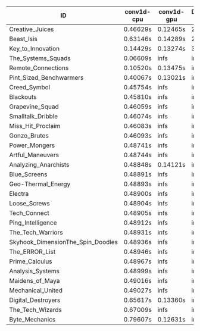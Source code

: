 |ID|conv1d-cpu|conv1d-gpu|DWSPConv2D-gpu|gemm-gpu|avg|
|-|-|-|-|-|-|
|Creative_Juices|0.46629s|0.12465s|2.98939s|1.85490s|1.35881s|
|Beast_Isis|0.63146s|0.14289s|2.99995s|1.99821s|1.44313s|
|Key_to_Innovation|0.14429s|0.13274s|3.08633s|2.52303s|1.47160s|
|The_Systems_Squads|0.06609s|infs|infs|1.91228s|infs|
|Remote_Connections|0.10520s|0.13475s|infs|4.54965s|infs|
|Pint_Sized_Benchwarmers|0.40067s|0.13021s|infs|1.84430s|infs|
|Creed_Symbol|0.45754s|infs|infs|4.38390s|infs|
|Blackouts|0.45810s|infs|infs|4.38731s|infs|
|Grapevine_Squad|0.46059s|infs|infs|4.40109s|infs|
|Smalltalk_Dribble|0.46074s|infs|infs|4.36028s|infs|
|Miss_Hit_Proclaim|0.46083s|infs|infs|4.40324s|infs|
|Gonzo_Brutes|0.46093s|infs|infs|4.55200s|infs|
|Power_Mongers|0.48741s|infs|infs|4.53361s|infs|
|Artful_Maneuvers|0.48744s|infs|infs|4.51672s|infs|
|Analyzing_Anarchists|0.48848s|0.14121s|infs|4.51865s|infs|
|Blue_Screens|0.48891s|infs|infs|4.54373s|infs|
|Geo-Thermal_Energy|0.48893s|infs|infs|4.54431s|infs|
|Electra|0.48900s|infs|infs|4.51156s|infs|
|Loose_Screws|0.48904s|infs|infs|4.49868s|infs|
|Tech_Connect|0.48905s|infs|infs|4.53456s|infs|
|Ping_Intelligence|0.48912s|infs|infs|4.52759s|infs|
|The_Tech_Warriors|0.48931s|infs|infs|4.55393s|infs|
|Skyhook_DimensionThe_Spin_Doodles|0.48936s|infs|infs|4.52207s|infs|
|The_ERROR_List|0.48946s|infs|infs|4.54960s|infs|
|Prime_Calculus|0.48967s|infs|infs|4.51531s|infs|
|Analysis_Systems|0.48999s|infs|infs|4.50864s|infs|
|Maidens_of_Maya|0.49016s|infs|infs|4.53101s|infs|
|Mechanical_United|0.49027s|infs|infs|4.51588s|infs|
|Digital_Destroyers|0.65617s|0.13360s|infs|4.40272s|infs|
|The_Tech_Wizards|0.67009s|infs|infs|4.52372s|infs|
|Byte_Mechanics|0.79607s|0.12631s|infs|4.57886s|infs|
